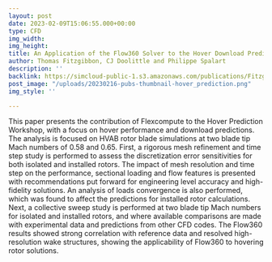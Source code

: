 ```yaml
---
layout: post
date: 2023-02-09T15:06:55.000+00:00
type: CFD
img_width: 
img_height: 
title: An Application of the Flow360 Solver to the Hover Download Prediction Problem
author: Thomas Fitzgibbon, CJ Doolittle and Philippe Spalart
description: ''
backlink: https://simcloud-public-1.s3.amazonaws.com/publications/Fitzgibbon_et_al_2023_An_Application_of_the_Flow360_Solver_to_the_Hover_Download_Prediction_Problem.pdf
post_image: "/uploads/20230216-pubs-thumbnail-hover_prediction.png"
img_style: ''

---
```

This paper presents the contribution of Flexcompute to the Hover Prediction Workshop, with a focus on hover performance and download predictions. The analysis is focused on HVAB rotor blade simulations at two blade tip Mach numbers of 0.58 and 0.65. First, a rigorous mesh refinement and time step study is performed to assess the discretization error sensitivities for both isolated and installed rotors. The impact of mesh resolution and time step on the performance, sectional loading and flow features is presented with recommendations put forward for engineering level accuracy and high-fidelity solutions. An analysis of loads convergence is also performed, which was found to affect the predictions for installed rotor calculations. Next, a collective sweep study is performed at two blade tip Mach numbers for isolated and installed rotors, and where available comparisons are made with experimental data and predictions from other CFD codes. The Flow360 results showed strong correlation with reference data and resolved high-resolution wake structures, showing the applicability of Flow360 to hovering rotor solutions.